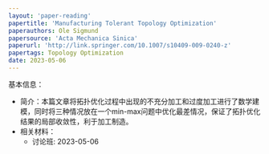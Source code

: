 ```yaml
---
layout: 'paper-reading'
papertitle: 'Manufacturing Tolerant Topology Optimization'
paperauthors: Ole Sigmund
papersource: 'Acta Mechanica Sinica'
paperurl: 'http://link.springer.com/10.1007/s10409-009-0240-z'
papertags: Topology Optimization
date: 2023-05-06
---
```


基本信息：
- 简介：本篇文章将拓扑优化过程中出现的不充分加工和过度加工进行了数学建模，同时将三种情况放在一个min-max问题中优化最差情况，保证了拓扑优化结果的局部收敛性，利于加工制造。
- 相关材料：
  - 讨论班: 2023-05-06